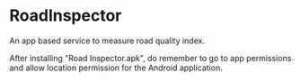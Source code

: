 # RoadInspector
An app based service to measure road quality index.

After installing "Road Inspector.apk", do remember to go to app permissions and allow location permission for the Android application.
